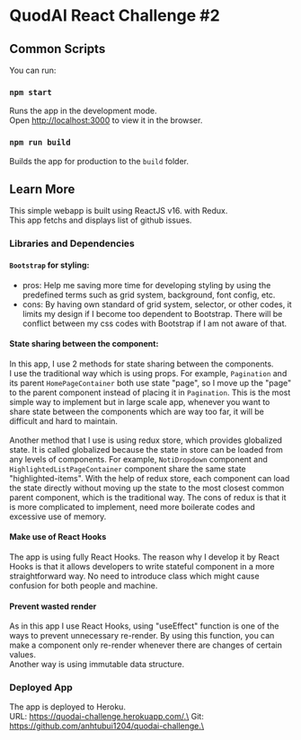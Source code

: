 # QuodAI React Challenge #2


## Common Scripts

You can run:

### `npm start`

Runs the app in the development mode.\
Open [http://localhost:3000](http://localhost:3000) to view it in the browser.

### `npm run build`

Builds the app for production to the `build` folder.

## Learn More

This simple webapp is built using ReactJS v16. with Redux.\
This app fetchs and displays list of github issues.

### Libraries and Dependencies

#### `Bootstrap` for styling:
+ pros: Help me saving more time for developing styling by using the predefined terms such as grid system, background, font config, etc.
+ cons: By having own standard of grid system, selector, or other codes, it limits my design if I become too dependent to Bootstrap. There will be conflict between my css codes with Bootstrap if I am not aware of that.

#### State sharing between the component:
In this app, I use 2 methods for state sharing between the components.\
I use the traditional way which is using props. For example, `Pagination` and its parent `HomePageContainer` both use state "page", so I move up the "page" to the parent component instead of placing it in `Pagination`. This is the most simple way to implement but in large scale app, whenever you want to share state between the components which are way too far, it will be difficult and hard to maintain.\
\
Another method that I use is using redux store, which provides globalized state. It is called globalized because the state in store can be loaded from any levels of components. For example, `NotiDropdown` component and `HighlightedListPageContainer` component share the same state "highlighted-items". With the help of redux store, each component can load the state directly without moving up the state to the most closest common parent component, which is the traditional way. The cons of redux is that it is more complicated to implement, need more boilerate codes and excessive use of memory.

#### Make use of React Hooks
The app is using fully React Hooks. The reason why I develop it by React Hooks is that it allows developers to write stateful component in a more straightforward way. No need to introduce class which might cause confusion for both people and machine. 

#### Prevent wasted render
As in this app I use React Hooks, using "useEffect" function is one of the ways to prevent unnecessary re-render. By using this function, you can make a component only re-render whenever there are changes of certain values.\
Another way is using immutable data structure.


### Deployed App
The app is deployed to Heroku.\
URL: https://quodai-challenge.herokuapp.com/.\
Git: https://github.com/anhtubui1204/quodai-challenge.\

